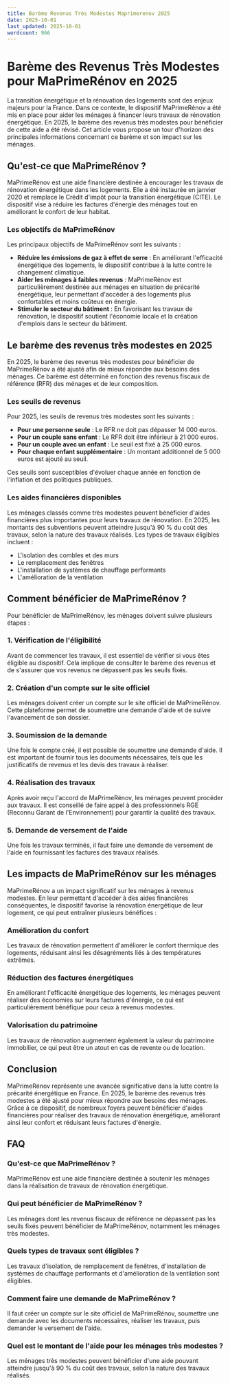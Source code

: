 ```yaml
---
title: Barème Revenus Très Modestes Maprimerenov 2025
date: 2025-10-01
last_updated: 2025-10-01
wordcount: 966
---
```


# Barème des Revenus Très Modestes pour MaPrimeRénov en 2025

La transition énergétique et la rénovation des logements sont des enjeux majeurs pour la France. Dans ce contexte, le dispositif MaPrimeRénov a été mis en place pour aider les ménages à financer leurs travaux de rénovation énergétique. En 2025, le barème des revenus très modestes pour bénéficier de cette aide a été révisé. Cet article vous propose un tour d'horizon des principales informations concernant ce barème et son impact sur les ménages.

## Qu'est-ce que MaPrimeRénov ?

MaPrimeRénov est une aide financière destinée à encourager les travaux de rénovation énergétique dans les logements. Elle a été instaurée en janvier 2020 et remplace le Crédit d'impôt pour la transition énergétique (CITE). Le dispositif vise à réduire les factures d'énergie des ménages tout en améliorant le confort de leur habitat.

### Les objectifs de MaPrimeRénov

Les principaux objectifs de MaPrimeRénov sont les suivants :

- **Réduire les émissions de gaz à effet de serre** : En améliorant l'efficacité énergétique des logements, le dispositif contribue à la lutte contre le changement climatique.
- **Aider les ménages à faibles revenus** : MaPrimeRénov est particulièrement destinée aux ménages en situation de précarité énergétique, leur permettant d'accéder à des logements plus confortables et moins coûteux en énergie.
- **Stimuler le secteur du bâtiment** : En favorisant les travaux de rénovation, le dispositif soutient l'économie locale et la création d'emplois dans le secteur du bâtiment.

## Le barème des revenus très modestes en 2025

En 2025, le barème des revenus très modestes pour bénéficier de MaPrimeRénov a été ajusté afin de mieux répondre aux besoins des ménages. Ce barème est déterminé en fonction des revenus fiscaux de référence (RFR) des ménages et de leur composition.

### Les seuils de revenus

Pour 2025, les seuils de revenus très modestes sont les suivants :

- **Pour une personne seule** : Le RFR ne doit pas dépasser 14 000 euros.
- **Pour un couple sans enfant** : Le RFR doit être inférieur à 21 000 euros.
- **Pour un couple avec un enfant** : Le seuil est fixé à 25 000 euros.
- **Pour chaque enfant supplémentaire** : Un montant additionnel de 5 000 euros est ajouté au seuil.

Ces seuils sont susceptibles d'évoluer chaque année en fonction de l'inflation et des politiques publiques.

### Les aides financières disponibles

Les ménages classés comme très modestes peuvent bénéficier d'aides financières plus importantes pour leurs travaux de rénovation. En 2025, les montants des subventions peuvent atteindre jusqu'à 90 % du coût des travaux, selon la nature des travaux réalisés. Les types de travaux éligibles incluent :

- L'isolation des combles et des murs
- Le remplacement des fenêtres
- L'installation de systèmes de chauffage performants
- L'amélioration de la ventilation

## Comment bénéficier de MaPrimeRénov ?

Pour bénéficier de MaPrimeRénov, les ménages doivent suivre plusieurs étapes :

### 1. Vérification de l'éligibilité

Avant de commencer les travaux, il est essentiel de vérifier si vous êtes éligible au dispositif. Cela implique de consulter le barème des revenus et de s'assurer que vos revenus ne dépassent pas les seuils fixés.

### 2. Création d'un compte sur le site officiel

Les ménages doivent créer un compte sur le site officiel de MaPrimeRénov. Cette plateforme permet de soumettre une demande d'aide et de suivre l'avancement de son dossier.

### 3. Soumission de la demande

Une fois le compte créé, il est possible de soumettre une demande d'aide. Il est important de fournir tous les documents nécessaires, tels que les justificatifs de revenus et les devis des travaux à réaliser.

### 4. Réalisation des travaux

Après avoir reçu l'accord de MaPrimeRénov, les ménages peuvent procéder aux travaux. Il est conseillé de faire appel à des professionnels RGE (Reconnu Garant de l'Environnement) pour garantir la qualité des travaux.

### 5. Demande de versement de l'aide

Une fois les travaux terminés, il faut faire une demande de versement de l'aide en fournissant les factures des travaux réalisés.

## Les impacts de MaPrimeRénov sur les ménages

MaPrimeRénov a un impact significatif sur les ménages à revenus modestes. En leur permettant d'accéder à des aides financières conséquentes, le dispositif favorise la rénovation énergétique de leur logement, ce qui peut entraîner plusieurs bénéfices :

### Amélioration du confort

Les travaux de rénovation permettent d'améliorer le confort thermique des logements, réduisant ainsi les désagréments liés à des températures extrêmes.

### Réduction des factures énergétiques

En améliorant l'efficacité énergétique des logements, les ménages peuvent réaliser des économies sur leurs factures d'énergie, ce qui est particulièrement bénéfique pour ceux à revenus modestes.

### Valorisation du patrimoine

Les travaux de rénovation augmentent également la valeur du patrimoine immobilier, ce qui peut être un atout en cas de revente ou de location.

## Conclusion

MaPrimeRénov représente une avancée significative dans la lutte contre la précarité énergétique en France. En 2025, le barème des revenus très modestes a été ajusté pour mieux répondre aux besoins des ménages. Grâce à ce dispositif, de nombreux foyers peuvent bénéficier d'aides financières pour réaliser des travaux de rénovation énergétique, améliorant ainsi leur confort et réduisant leurs factures d'énergie.

## FAQ

### Qu'est-ce que MaPrimeRénov ?

MaPrimeRénov est une aide financière destinée à soutenir les ménages dans la réalisation de travaux de rénovation énergétique.

### Qui peut bénéficier de MaPrimeRénov ?

Les ménages dont les revenus fiscaux de référence ne dépassent pas les seuils fixés peuvent bénéficier de MaPrimeRénov, notamment les ménages très modestes.

### Quels types de travaux sont éligibles ?

Les travaux d'isolation, de remplacement de fenêtres, d'installation de systèmes de chauffage performants et d'amélioration de la ventilation sont éligibles.

### Comment faire une demande de MaPrimeRénov ?

Il faut créer un compte sur le site officiel de MaPrimeRénov, soumettre une demande avec les documents nécessaires, réaliser les travaux, puis demander le versement de l'aide.

### Quel est le montant de l'aide pour les ménages très modestes ?

Les ménages très modestes peuvent bénéficier d'une aide pouvant atteindre jusqu'à 90 % du coût des travaux, selon la nature des travaux réalisés.